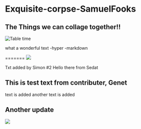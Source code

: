 # Exquisite-corpse-SamuelFooks

## The Things we can collage together!!

<img src= "https://media-cdn.tripadvisor.com/media/photo-s/06/92/e5/ca/grill-d-healthy-burgers.jpg"
  alt="Table time"/>

what a wonderful text
-hyper
-markdown

=======
<img src="https://cdn.finshots.app/images/2022/09/ethereum4.png">


Txt added by Simon #2
Hello there from Sedat


## This is test text from contributer, Genet
 text is added 
 another text is added
 
## Another update
<img src="https://pbs.twimg.com/tweet_video_thumb/FK7u9PgX0AM_EkL.jpg">
